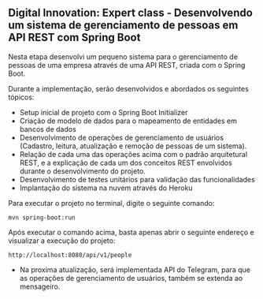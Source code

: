 <h2>Digital Innovation: Expert class - Desenvolvendo um sistema de gerenciamento de pessoas em API REST com Spring Boot</h2>

Nesta etapa desenvolvi um pequeno sistema para o gerenciamento de pessoas de uma empresa através de uma API REST, criada com o Spring Boot.

Durante a implementação, serão desenvolvidos e abordados os seguintes tópicos:

* Setup inicial de projeto com o Spring Boot Initializer
* Criação de modelo de dados para o mapeamento de entidades em bancos de dados
* Desenvolvimento de operações de gerenciamento de usuários (Cadastro, leitura, atualização e remoção de pessoas de um sistema).
* Relação de cada uma das operações acima com o padrão arquitetural REST, e a explicação de cada um dos conceitos REST envolvidos durante o desenvolvimento do projeto.
* Desenvolvimento de testes unitários para validação das funcionalidades
* Implantação do sistema na nuvem através do Heroku

Para executar o projeto no terminal, digite o seguinte comando:

```shell script
mvn spring-boot:run 
```

Após executar o comando acima, basta apenas abrir o seguinte endereço e visualizar a execução do projeto:

```
http://localhost:8080/api/v1/people
```

* Na proxima atualização, será implementada API do Telegram, para que as operações de gerenciamento de usuários, também se extenda ao mensageiro.